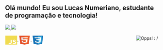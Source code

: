 ##  Olá mundo! Eu sou Lucas Numeriano, estudante de programação e tecnologia!
<div>
  <a href="https://github.com/Elasukou">
  <img height="180em" src="https://github-readme-stats.vercel.app/api?username=Elasukou&show_icons=true&theme=dracula&include_all_commits=true&count_private=true"/>
  <img height="180em" src="https://github-readme-stats.vercel.app/api/top-langs/?username=Elasukou&layout=compact&langs_count=7&theme=dracula"/>
</div>
  
<div style="display: inline_block"><br>
  <img align="center" alt="Rafa-Js" height="30" width="40" src="https://raw.githubusercontent.com/devicons/devicon/master/icons/javascript/javascript-plain.svg">
  <img align="center" alt="Rafa-HTML" height="30" width="40" src="https://raw.githubusercontent.com/devicons/devicon/master/icons/html5/html5-original.svg">
  <img align="center" alt="Rafa-CSS" height="30" width="40" src="https://raw.githubusercontent.com/devicons/devicon/master/icons/css3/css3-original.svg">
  <img align="right" alt="Opps! : /" height="150" style="border:50px;" src="https://nerdhits.com.br/wp-content/uploads/2021/07/idade-gojo-satoru.jpg">
</div>
